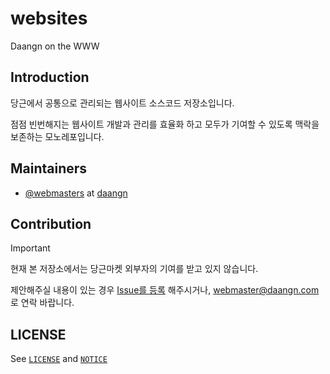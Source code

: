 # websites

Daangn on the WWW

## Introduction

당근에서 공통으로 관리되는 웹사이트 소스코드 저장소입니다.

점점 빈번해지는 웹사이트 개발과 관리를 효율화 하고 모두가 기여할 수 있도록 맥락을 보존하는 모노레포입니다.

## Maintainers

- [@webmasters](https://github.com/orgs/daangn/teams/webmasters) at [daangn](https://github.com/daangn)

## Contribution

> [!IMPORTANT]
> 
> 현재 본 저장소에서는 당근마켓 외부자의 기여를 받고 있지 않습니다.
> 
> 제안해주실 내용이 있는 경우 [Issue를 등록](https://github.com/daangn/websites/issues) 해주시거나, [<webmaster@daangn.com>](mailto:webmaster@daangn.com)로 연락 바랍니다.

## LICENSE

See [`LICENSE`](./LICENSE) and [`NOTICE`](./NOTICE)
